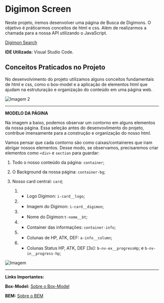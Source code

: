 # Digimon Screen

Neste projeto, iremos desenvolver uma página de Busca de Digimons. O objetivo é práticarmos conceitos de html e css. Além de realizarmos a chamada para a nossa API utilizando o JavaScript.

[Digimon Search](https://alinealien.github.io/digimon-screen/)


**IDE Utilizada:** Visual Studio Code.



## Conceitos Praticados no Projeto

No desenvolvimento do projeto utilizamos alguns conceitos fundamentais de html e css, como o box-model e a aplicação de elementos html que ajudam na estruturação e organização do conteúdo em uma página web.

![Imagem 2](https://imgur.com/C2Pkh8X.jpg)
___________________________________________________________________

**MODELO DA PÁGINA**

Na imagem a baixo, podemos observar um contorno em alguns elementos da nossa página. Essa seleção antes do desenvovlimento do projeto, contribue imensamente para a construção e organização do nosso html.

Vamos pensar que cada contorno são como caixas/containeres que iram abrigar nossos elementos. Desse modo, se observamos, precisaremos criar elementos como ```<div>``` e ```section``` para guardar:

1. Todo o nosso conteúdo da página: <code>container</code>;

2. O Background da nossa página: <code>container-bg</code>;

3. Nosso card central: <code>card</code>;
   1. - Logo Digimon: <code>i-card__logo</code>; 
   2. - Imagem do Digimon: <code>i-card__digimon</code>; 
   3. - Nome do Digimon:<code>t-nome__bt</code>; 
   4. - Container das informações: <code>container-info</code>; 
   5. - Colunas de HP, ATK, DEF: <code>a-info__column</code>; 
   6. - Colunas Status HP, ATK, DEF [3x]: <code>b-nv-ex__progressHp</code>; e <code>b-nv-in__progress-hp</code>;

![Imagem](https://i.imgur.com/sZstEdN.jpg)  

___________________________________________________________________


**Links Importantes:**

**Box-Model:** [Sobre o Box-Model](https://developer.mozilla.org/pt-BR/docs/Web/CSS/CSS_box_model/Introduction_to_the_CSS_box_model)

**BEM:** [Sobre o BEM](https://desenvolvimentoparaweb.com/css/bem/)